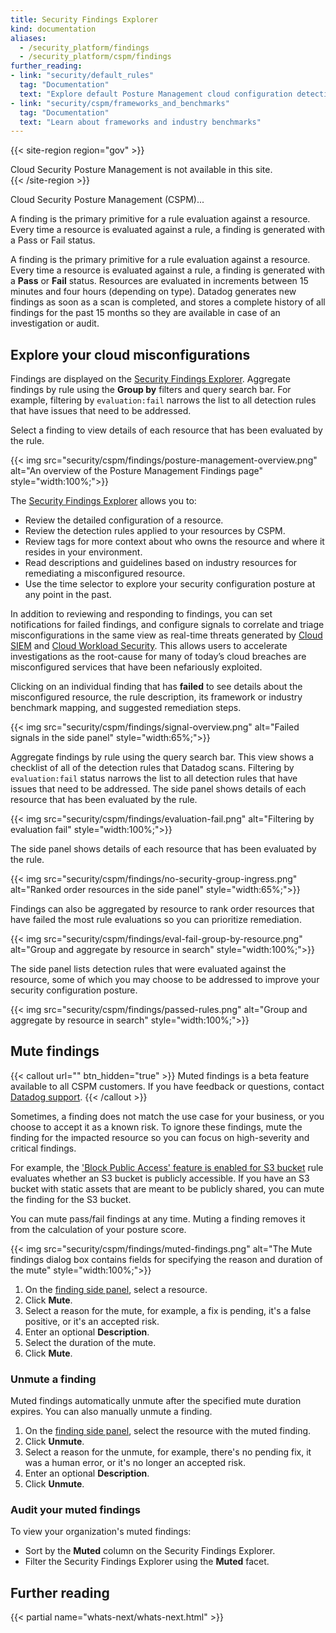 ```yaml
---
title: Security Findings Explorer
kind: documentation
aliases:
  - /security_platform/findings
  - /security_platform/cspm/findings
further_reading:
- link: "security/default_rules"
  tag: "Documentation"
  text: "Explore default Posture Management cloud configuration detection rules"
- link: "security/cspm/frameworks_and_benchmarks"
  tag: "Documentation"
  text: "Learn about frameworks and industry benchmarks"
---
```


{{< site-region region="gov" >}}
<div class="alert alert-warning">
Cloud Security Posture Management is not available in this site.
</div>
{{< /site-region >}}

Cloud Security Posture Management (CSPM)...

A finding is the primary primitive for a rule evaluation against a resource. Every time a resource is evaluated against a rule, a finding is generated with a Pass or Fail status.

A finding is the primary primitive for a rule evaluation against a resource. Every time a resource is evaluated against a rule, a finding is generated with a **Pass** or **Fail** status. Resources are evaluated in increments between 15 minutes and four hours (depending on type). Datadog generates new findings as soon as a scan is completed, and stores a complete history of all findings for the past 15 months so they are available in case of an investigation or audit.

## Explore your cloud misconfigurations

Findings are displayed on the [Security Findings Explorer][1]. Aggregate findings by rule using the **Group by** filters and query search bar. For example, filtering by `evaluation:fail` narrows the list to all detection rules that have issues that need to be addressed. 

Select a finding to view details of each resource that has been evaluated by the rule.

{{< img src="security/cspm/findings/posture-management-overview.png" alt="An overview of the Posture Management Findings page" style="width:100%;">}}

The [Security Findings Explorer][1] allows you to:

- Review the detailed configuration of a resource.
- Review the detection rules applied to your resources by CSPM.
- Review tags for more context about who owns the resource and where it resides in your environment.
- Read descriptions and guidelines based on industry resources for remediating a misconfigured resource.
- Use the time selector to explore your security configuration posture at any point in the past.

In addition to reviewing and responding to findings, you can set notifications for failed findings, and configure signals to correlate and triage misconfigurations in the same view as real-time threats generated by [Cloud SIEM][2] and [Cloud Workload Security][3]. This allows users to accelerate investigations as the root-cause for many of today’s cloud breaches are misconfigured services that have been nefariously exploited.

Clicking on an individual finding that has **failed** to see details about the misconfigured resource, the rule description, its framework or industry benchmark mapping, and suggested remediation steps.

{{< img src="security/cspm/findings/signal-overview.png" alt="Failed signals in the side panel" style="width:65%;">}}

Aggregate findings by rule using the query search bar. This view shows a checklist of all of the detection rules that Datadog scans. Filtering by `evaluation:fail` status narrows the list to all detection rules that have issues that need to be addressed. The side panel shows details of each resource that has been evaluated by the rule.

{{< img src="security/cspm/findings/evaluation-fail.png" alt="Filtering by evaluation fail" style="width:100%;">}}

The side panel shows details of each resource that has been evaluated by the rule.

{{< img src="security/cspm/findings/no-security-group-ingress.png" alt="Ranked order resources in the side panel" style="width:65%;">}}

Findings can also be aggregated by resource to rank order resources that have failed the most rule evaluations so you can prioritize remediation.

{{< img src="security/cspm/findings/eval-fail-group-by-resource.png" alt="Group and aggregate by resource in search" style="width:100%;">}}

The side panel lists detection rules that were evaluated against the resource, some of which you may choose to be addressed to improve your security configuration posture.

{{< img src="security/cspm/findings/passed-rules.png" alt="Group and aggregate by resource in search" style="width:100%;">}}

## Mute findings

{{< callout url="" btn_hidden="true" >}}
  Muted findings is a beta feature available to all CSPM customers. If you have feedback or questions, contact <a href="/help">Datadog support</a>.
{{< /callout >}} 

Sometimes, a finding does not match the use case for your business, or you choose to accept it as a known risk. To ignore these findings, mute the finding for the impacted resource so you can focus on high-severity and critical findings.

For example, the ['Block Public Access' feature is enabled for S3 bucket][4] rule evaluates whether an S3 bucket is publicly accessible. If you have an S3 bucket with static assets that are meant to be publicly shared, you can mute the finding for the S3 bucket.

You can mute pass/fail findings at any time. Muting a finding removes it from the calculation of your posture score.

{{< img src="security/cspm/findings/muted-findings.png" alt="The Mute findings dialog box contains fields for specifying the reason and duration of the mute" style="width:100%;">}}

1. On the [finding side panel](#explore-your-cloud-misconfigurations-with-findings), select a resource.
2. Click **Mute**.
3. Select a reason for the mute, for example, a fix is pending, it's a false positive, or it's an accepted risk.
4. Enter an optional **Description**.
5. Select the duration of the mute.
6. Click **Mute**.

### Unmute a finding

Muted findings automatically unmute after the specified mute duration expires. You can also manually unmute a finding.

1. On the [finding side panel](#explore-your-cloud-misconfigurations-with-findings), select the resource with the muted finding.
2. Click **Unmute**.
3. Select a reason for the unmute, for example, there's no pending fix, it was a human error, or it's no longer an accepted risk.
4. Enter an optional **Description**.
5. Click **Unmute**.

### Audit your muted findings

To view your organization's muted findings:

- Sort by the **Muted** column on the Security Findings Explorer.
- Filter the Security Findings Explorer using the **Muted** facet.

## Further reading

{{< partial name="whats-next/whats-next.html" >}}

[1]: https://app.datadoghq.com/security/compliance?time=now
[2]: /security/cloud_siem/
[3]: /security/cloud_workload_security/
[4]: /security/default_rules/cis-aws-1.5.0-2.1.5/